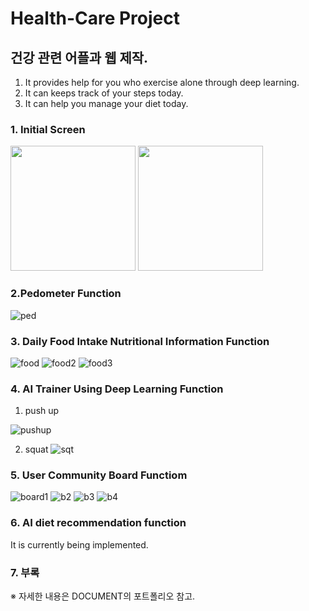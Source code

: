 # Health-Care Project
## 건강 관련 어플과 웹 제작.
1. It provides help for you who exercise alone through deep learning.
2. It can keeps track of your steps today.
3. It can help you manage your diet today.

### 1. Initial Screen
<img src = "https://user-images.githubusercontent.com/49589578/112152765-fbbbce80-8c25-11eb-9948-2f8ddfb00555.jpg" width="200px">
<img src = "https://user-images.githubusercontent.com/49589578/112152761-fb233800-8c25-11eb-9acd-b1e89f8c75c6.jpg" width="200px">


### 2.Pedometer Function
![ped](https://user-images.githubusercontent.com/49589578/112153032-3a518900-8c26-11eb-8cbc-4c5792767bfb.jpg)

### 3. Daily Food Intake Nutritional Information Function
![food](https://user-images.githubusercontent.com/49589578/112152810-07a79080-8c26-11eb-9cc7-9a383b780d96.jpg)
![food2](https://user-images.githubusercontent.com/49589578/112152815-08d8bd80-8c26-11eb-9230-bb0f5a52717f.jpg)
![food3](https://user-images.githubusercontent.com/49589578/112152816-09715400-8c26-11eb-8d92-6eaa266d483a.jpg)

### 4. AI Trainer Using Deep Learning Function
1. push up

![pushup](https://user-images.githubusercontent.com/49589578/112151304-6b30be80-8c24-11eb-88d3-d74173ec1a00.gif)

2. squat
![sqt](https://user-images.githubusercontent.com/49589578/112473827-33f01800-8db2-11eb-9d66-3a6b4cd467e6.jpg)

### 5. User Community Board Functiom
![board1](https://user-images.githubusercontent.com/49589578/112150165-2193a400-8c23-11eb-888d-2cebc2ec9098.jpg)
![b2](https://user-images.githubusercontent.com/49589578/112151154-43415b00-8c24-11eb-9601-e0080d19c807.jpg)
![b3](https://user-images.githubusercontent.com/49589578/112151155-43415b00-8c24-11eb-9478-13fd7d369e89.jpg)
![b4](https://user-images.githubusercontent.com/49589578/112151159-43d9f180-8c24-11eb-90e5-f6112819474a.jpg)

### 6. AI diet recommendation function
It is currently being implemented.

### 7. 부록
※ 자세한 내용은 DOCUMENT의 포트폴리오 참고.
